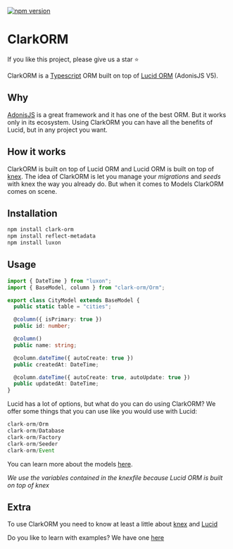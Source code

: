 [![npm version](https://img.shields.io/npm/v/clark-orm.svg?style=flat)](https://www.npmjs.com/package/clark-orm)

# ClarkORM

If you like this project, please give us a star :star:

ClarkORM is a [Typescript](https://www.typescriptlang.org/) ORM built on top of [Lucid ORM](https://preview.adonisjs.com/guides/database/introduction) (AdonisJS V5).

## Why

[AdonisJS](https://adonisjs.com/) is a great framework and it has one of the best ORM. But it works only in its ecosystem. Using ClarkORM you can have all the benefits of Lucid, but in any project you want.

## How it works

ClarkORM is built on top of Lucid ORM and Lucid ORM is built on top of [knex](http://knexjs.org/). The idea of ClarkORM is let you manage your *migrations* and *seeds* with knex the way you already do. But when it comes to Models ClarkORM comes on scene.

## Installation

```sh
npm install clark-orm
npm install reflect-metadata
npm install luxon
```

## Usage

```ts
import { DateTime } from "luxon";
import { BaseModel, column } from "clark-orm/Orm";

export class CityModel extends BaseModel {
  public static table = "cities";

  @column({ isPrimary: true })
  public id: number;

  @column()
  public name: string;

  @column.dateTime({ autoCreate: true })
  public createdAt: DateTime;

  @column.dateTime({ autoCreate: true, autoUpdate: true })
  public updatedAt: DateTime;
}
```

Lucid has a lot of options, but what do you can do using ClarkORM? We offer some things that you can use like you would use with Lucid:
```js
clark-orm/Orm
clark-orm/Database
clark-orm/Factory
clark-orm/Seeder
clark-orm/Event
```

You can learn more about the models [here](https://preview.adonisjs.com/guides/models/introduction).

*We use the variables contained in the knexfile because Lucid ORM is built on top of knex*

## Extra

To use ClarkORM you need to know at least a little about [knex](http://knexjs.org/) and [Lucid](https://preview.adonisjs.com/guides/models/introduction)

Do you like to learn with examples? We have one [here](https://github.com/gideaoms/clark-orm/blob/main/example.md)
